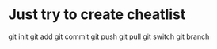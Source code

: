 # Just try to create cheatlist

git init
git add
git commit
git push
git pull
git switch 
git branch
